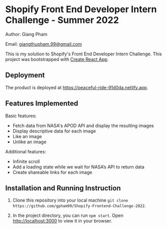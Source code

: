 # Shopify Front End Developer Intern Challenge - Summer 2022

Author: Giang Pham

Email: giangthupham.99@gmail.com

This is my solution to Shopify's Front End Developer Intern Challenge. This project was bootstrapped with [Create React App](https://github.com/facebook/create-react-app).

## Deployment
The product is deployed at https://peaceful-ride-91d0da.netlify.app.

## Features Implemented
Basic features:

* Fetch data from NASA's APOD API and display the resulting images
* Display descriptive data for each image
* Like an image
* Unlike an image

Additional features:

* Infinite scroll
* Add a loading state while we wait for NASA’s API to return data
* Create shareable links for each image

## Installation and Running Instruction
1. Clone this repository into your local machine `git clone https://github.com/gpham99/Shopify-Frontend-Challenge-2022`.

2. In the project directory, you can run `npm start`.
Open [http://localhost:3000](http://localhost:3000) to view it in your browser.